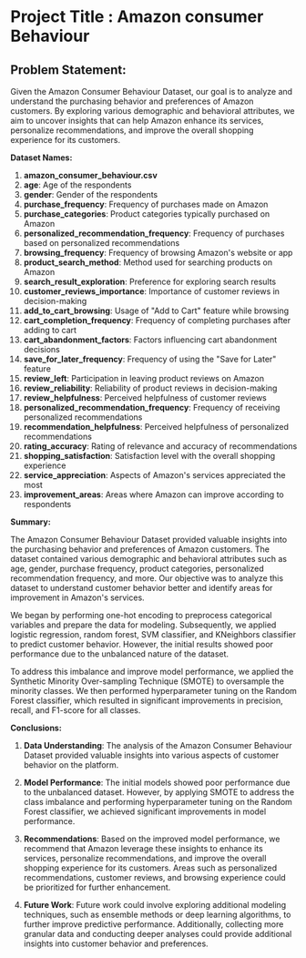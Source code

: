 # **Project Title : Amazon consumer Behaviour**

## **Problem Statement:**

Given the Amazon Consumer Behaviour Dataset, our goal is to analyze and understand the purchasing behavior and preferences of Amazon customers. By exploring various demographic and behavioral attributes, we aim to uncover insights that can help Amazon enhance its services, personalize recommendations, and improve the overall shopping experience for its customers.

**Dataset Names:**

1. **amazon_consumer_behaviour.csv**
2. **age**: Age of the respondents
3. **gender**: Gender of the respondents
4. **purchase_frequency**: Frequency of purchases made on Amazon
5. **purchase_categories**: Product categories typically purchased on Amazon
6. **personalized_recommendation_frequency**: Frequency of purchases based on personalized recommendations
7. **browsing_frequency**: Frequency of browsing Amazon's website or app
8. **product_search_method**: Method used for searching products on Amazon
9. **search_result_exploration**: Preference for exploring search results
10. **customer_reviews_importance**: Importance of customer reviews in decision-making
11. **add_to_cart_browsing**: Usage of "Add to Cart" feature while browsing
12. **cart_completion_frequency**: Frequency of completing purchases after adding to cart
13. **cart_abandonment_factors**: Factors influencing cart abandonment decisions
14. **save_for_later_frequency**: Frequency of using the "Save for Later" feature
15. **review_left**: Participation in leaving product reviews on Amazon
16. **review_reliability**: Reliability of product reviews in decision-making
17. **review_helpfulness**: Perceived helpfulness of customer reviews
18. **personalized_recommendation_frequency**: Frequency of receiving personalized recommendations
19. **recommendation_helpfulness**: Perceived helpfulness of personalized recommendations
20. **rating_accuracy**: Rating of relevance and accuracy of recommendations
21. **shopping_satisfaction**: Satisfaction level with the overall shopping experience
22. **service_appreciation**: Aspects of Amazon's services appreciated the most
23. **improvement_areas**: Areas where Amazon can improve according to respondents

**Summary:**

The Amazon Consumer Behaviour Dataset provided valuable insights into the purchasing behavior and preferences of Amazon customers. The dataset contained various demographic and behavioral attributes such as age, gender, purchase frequency, product categories, personalized recommendation frequency, and more. Our objective was to analyze this dataset to understand customer behavior better and identify areas for improvement in Amazon's services.

We began by performing one-hot encoding to preprocess categorical variables and prepare the data for modeling. Subsequently, we applied logistic regression, random forest, SVM classifier, and KNeighbors classifier to predict customer behavior. However, the initial results showed poor performance due to the unbalanced nature of the dataset.

To address this imbalance and improve model performance, we applied the Synthetic Minority Over-sampling Technique (SMOTE) to oversample the minority classes. We then performed hyperparameter tuning on the Random Forest classifier, which resulted in significant improvements in precision, recall, and F1-score for all classes.

**Conclusions:**

1. **Data Understanding**: The analysis of the Amazon Consumer Behaviour Dataset provided valuable insights into various aspects of customer behavior on the platform.

2. **Model Performance**: The initial models showed poor performance due to the unbalanced dataset. However, by applying SMOTE to address the class imbalance and performing hyperparameter tuning on the Random Forest classifier, we achieved significant improvements in model performance.

3. **Recommendations**: Based on the improved model performance, we recommend that Amazon leverage these insights to enhance its services, personalize recommendations, and improve the overall shopping experience for its customers. Areas such as personalized recommendations, customer reviews, and browsing experience could be prioritized for further enhancement.

4. **Future Work**: Future work could involve exploring additional modeling techniques, such as ensemble methods or deep learning algorithms, to further improve predictive performance. Additionally, collecting more granular data and conducting deeper analyses could provide additional insights into customer behavior and preferences.
